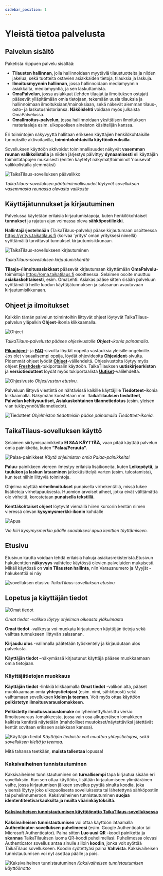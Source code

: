```yaml
---
sidebar_position: 1
---
```


# Yleistä tietoa palvelusta

## Palvelun sisältö

Paketista riippuen palvelu sisältää:

- **Tilausten hallinnan**, jolla hallinnoidaan myytäviä tilaustuotteita ja niiden jakelua, sekä tuotteita ostavien asiakkaiden tietoja, tilauksia ja laskuja.
- **Ilmoitusmyynnin hallinnan**, jossa hallinnoidaan mediamyynnin asiakkaita, mediamyyntiä, ja sen laskuttamista.
- **OmaPalvelun**, jossa asiakkaat (lehden tilaajat ja ilmoituksen ostajat) pääsevät ylläpitämään omia tietojaan, tekemään uusia tilauksia ja hallinnoimaan ilmoituksiaan/mainoksiaan, sekä näkevät aiemman tilaus-, osto- ja laskutushistoriansa. **Näköislehti** voidaan myös julkaista OmaPalvelussa.
- **OmaIlmoitus-palvelun**, jossa hallinnoidaan yksittäisen ilmoituksen materiaaleja esim. ulkopuolisen aineiston käsittelijän kanssa.

Eri toimintojen näkyvyyttä hallitaan erikseen käyttäjien henkilökohtaisille tunnuksille aktivoitavilla, **toimintokohtaisilla käyttöoikeuksilla**.

Sovelluksen käyttöön aktivoidut toiminnallisuudet näkyvät **vasemman reunan valikkolistalla** ja niiden järjestys päivittyy **dynaamisesti** eli käyttäjän toimintatapojen mukaisesti (eniten käytetyt näkymät/toiminnot ’nousevat’ valikkolistalla ylemmäksi)

![TaikaTilaus-sovelluksen päävalikko](/img/ohjeet/yleista1.png)

*TaikaTilaus-sovelluksen päätoiminnallisuudet löytyvät sovelluksen vasemmasta reunassa olevasta valikosta*

## Käyttäjätunnukset ja kirjautuminen

Palvelussa käytetään erilaisia kirjautumistapoja, kuten henkilökohtaiset **tunnukset** ja rajatun ajan voimassa oleva **sähköpostilinkki**.

**Hallintajärjestelmään** (TaikaTilaus-palvelu) pääse kirjautumaan osoitteessa https://yritys.taikatilaus.fi (korvaa ’yritys’ oman yrityksesi nimellä) syöttämällä tarvittavat tunnukset kirjautumisikkunaan.

![TaikaTilaus-sovellukseen kirjautuminen](/img/ohjeet/kirjautumisruutu1.png)

*TaikaTilaus-sovelluksen kirjautumiskenttä*

**Tilaaja-/ilmoitusasiakkaat** pääsevät kirjautumaan käyttämään **OmaPalvelu**-toimintoja https://oma.taikatilaus.fi osoitteessa. Selaimen osoite muuttuu **asiakaskohtaisesti**, esim. OmaLehti. Asiakas pääse sitten sisään palveluun syöttämällä heille luodun käyttäjätunnuksen ja salasanan avautuvaan kirjautumisikkunaan.

## Ohjeet ja ilmoitukset

Kaikkiin tämän palvelun toimintoihin liittyvät ohjeet löytyvät TaikaTilaus-palvelun yläpalkin **Ohjeet**-ikonia klikkaamalla.

![Ohjeet](/img/ohjeet/ohjeet-ikoni.png)

*TaikaTilaus-palvelusta pääsee ohjesivustolle **Ohjeet**-ikonia painamalla.*

**[Pikaohjeet](/docs/category/pikaohjeet)**- ja **[FAQ](/docs/category/faq)**-sivuilta löydät nopeita vastauksia yleisille ongelmille. Jos olet visuaalisempi oppija, löydät ohjevideoita **[Ohjevideot](/docs/ohjevideot)**-sivulta. Pidemmät ohjeet lyödät **[Ohjeet](/docs/category/ohjeet)**-välilehdeltä. Ohjesivustolta löytyy myös ohjeet **[Freshdesk](/docs/tukiportaali)**-tukiportaalin käyttöön. TaikaTilauksen **uutiskirjearkiston** ja **versiotiedotteet** löydät myös tukiportaalista **[Uutiset](/blog)**-välilehdeltä.

![Ohjesivusto](/img/ohjeet/tukiportaali.png)
*Ohjesivuston etusivu.*

Palveluun liittyvä viestintä on nähtävissä kaikille käyttäjille **Tiedotteet**–ikonia klikkaamalla. Näkymään koostetaan mm. **TaikaTilauksen tiedotteet, Palvelun kehitysuutiset, Asiakaskohtainen tilannetiedotus** (esim. yleisen vian tukipyynnöt/tilannetiedot).

![Tiedotteet](/img/ohjeet/ohjeet-tiedotteet.png)
*Ohjelmiston tiedotteisiin pääse painamalla Tiedotteet-ikonia.*

## TaikaTilaus-sovelluksen käyttö

Selaimen siirtymispainikkeita **EI SAA KÄYTTÄÄ**, vaan pitää käyttää palvelun omia painikkeita, kuten **”Palaa/Peruuta”**.

![Palaa-painikkeet](/img/ohjeet/palaa-painikkeet.png)
*Käytä ohjelmiston omia Palaa-painikkeita!*

**Paluu**-painikkeen viereen ilmestyy erilaisia lisäikoneita, kuten **Leikepöytä**, ja **taulukon ja laskun lataaminen** jatkokäsittelyä varten (esim. tulostamista), kun teet niihin liittyviä toimintoja.

Ohjelma näyttää **virheilmoitukset** punaisella virhekentällä, missä lukee lisätietoja virhetapauksesta. Huomion arvoiset aiheet, jotka eivät välttämättä ole virheitä, korostetaan **punaisella tekstillä**.

**Kenttäkohtaiset ohjeet** löytyvät viemällä hiiren kursorin kentän nimen vieressä olevan **kysymysmerkki-ikonin** kohdalle

![Apua](/img/ohjeet/apua.png)

*Vie hiiri kysymysmerkin päälle saadaksesi apua kenttien täyttämiseen.*

## Etusivu

Etusivun kautta voidaan tehdä erilaisia hakuja asiakasrekisteristä.Etusivun hakukenttien **näkyvyys** vaihtelee käytössä olevien palveluiden mukaisesti. Mikäli käytössä on **vain Tilausten hallinta**, niin Varausnumero ja Myyjät -hakukenttiä ei näy

![sovelluksen etusivu](/img/ohjeet/etusivu.png)
*TaikaTilaus-sovelluksen etusivu*

## Lopetus ja käyttäjän tiedot

![Omat tiedot](/img/ohjeet/kayttajantiedot.png)

*Omat tiedot -valikko löytyy ohjelman oikeasta yläkulmasta*

**Omat tiedot** -valikosta voi muokata kirjautuneen käyttäjän tietoja sekä vaihtaa tunnukseen liittyvän salasanan.

**Kirjaudu ulos** -valinnalla päätetään työskentely ja kirjaudutaan ulos palvelusta.

**Käyttäjän tiedot** –näkymässä kirjautunut käyttäjä pääsee muokkaamaan omia tietojaan.

### Käyttäjätietojen muokkaus

**Käyttäjän tiedot** -linkkiä klikkaamalla **Omat tiedot** -valikon alta, pääset muokkaamaan omia **yhteystietojasi** (esim. nimi, sähköposti) sekä vaihtamaan sovelluksen **kielen ja teeman**. Voit myös ottaa käyttöön **pelkistetyn ilmoitusvarauslomakkeen**.

**Pelkistetty ilmoitusvarauslomake** on lyhennetty/karsittu versio Ilmoitusvaraus-lomakkeesta, jossa vain osa alkuperäisen lomakkeen kaikista kentistä näytetään (mahdolliset muutokset/näytettäviksi jätettävät kentät sovitaan erikseen asiakkaan kanssa).

![Käyttäjän tiedot](/img/ohjeet/kayttajantiedot2.png)
*Käyttäjän tiedoista voit muuttaa yhteystietojasi, sekä sovelluksen kieltä ja teemaa.*

Mitä tahansa teetkään, **muista tallentaa** lopussa!

### Kaksivaiheinen tunnistautuminen

Kaksivaiheinen tunnistautuminen on **turvallisempi** tapa kirjautua sisään eri sovelluksiin. Kun sen ottaa käyttöön, lisätään kirjautumiseen ylimääräinen vaihe, jossa kirjautumisen jälkeen sovellus pyytää sinulta koodia, joka yleensä löytyy joko ulkopuolisesta sovelluksesta tai lähetettynä sähköpostiin tai puhelinnumeroon. Kaksivaiheinen tunnistautuminen **suojaa idententiteetivarkauksilta ja muilta väärinkäytöksiltä**.

#### <a href="/docs/pikaohjeet/kaksivaiheinen-tunnistautuminen">Kaksivaiheisen tunnistautumisen käyttöönotto TaikaTilaus-sovelluksessa</a>

 **Kaksivaiheisen tunnistautumisen** voi ottaa käyttöön lataamalla **Authenticator-sovelluksen puhelimeesi** (esim. Google Authenticator tai Microsoft Authenticator). Paina sitten **Luo uusi QR** -koodi painiketta ja **skannaa** TaikaTilauksen luoma QR-koodi puhelimellasi. Puhelimessa olevasi Authenticator sovellus antaa sinulle silloin **koodin**, jonka voit syöttää TaikaTilaus sovellukseen. Koodin syötettyäsi paina **Vahvista**. Kaksivaiheisen tunnistautumisen voi nyt asettaa päälle ja pois.

![Kaksivaiheinen tunnistautuminen](/img/ohjeet/MFA.png)
*Kaksivaiheisen tunnistautumisen käyttöönotto*
